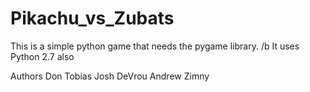 Pikachu_vs_Zubats
=================

This is a simple python game that needs the pygame library.
/b It uses Python 2.7  also

Authors
Don Tobias
Josh DeVrou
Andrew Zimny
